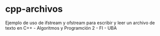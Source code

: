 # cpp-archivos
Ejemplo de uso de ifstream y ofstream para escribir y leer un archivo de texto en C++ - Algoritmos y Programción 2 - FI - UBA
